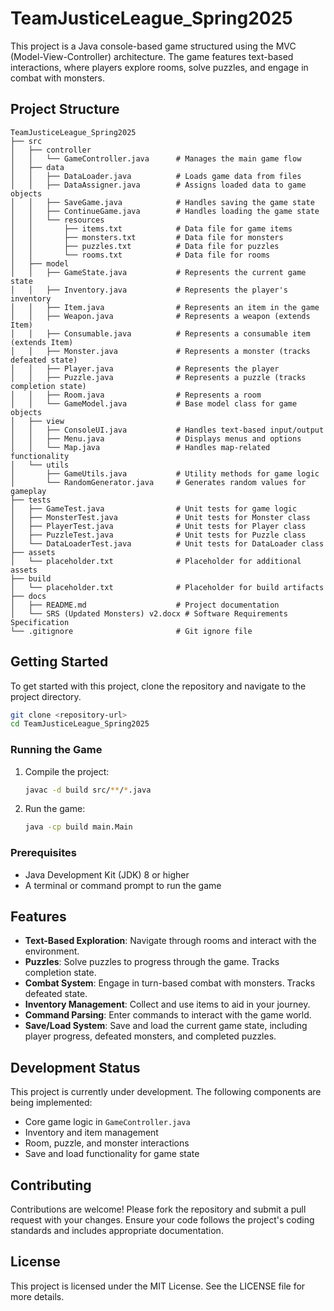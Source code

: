 # TeamJusticeLeague_Spring2025

This project is a Java console-based game structured using the MVC (Model-View-Controller) architecture. The game features text-based interactions, where players explore rooms, solve puzzles, and engage in combat with monsters.

## Project Structure

```
TeamJusticeLeague_Spring2025
├── src
│   ├── controller
│   │   └── GameController.java      # Manages the main game flow
│   ├── data
│   │   ├── DataLoader.java          # Loads game data from files
│   │   ├── DataAssigner.java        # Assigns loaded data to game objects
│   │   ├── SaveGame.java            # Handles saving the game state
│   │   ├── ContinueGame.java        # Handles loading the game state
│   │   └── resources
│   │       ├── items.txt            # Data file for game items
│   │       ├── monsters.txt         # Data file for monsters
│   │       ├── puzzles.txt          # Data file for puzzles
│   │       └── rooms.txt            # Data file for rooms
│   ├── model
│   │   ├── GameState.java           # Represents the current game state
│   │   ├── Inventory.java           # Represents the player's inventory
│   │   ├── Item.java                # Represents an item in the game
│   │   ├── Weapon.java              # Represents a weapon (extends Item)
│   │   ├── Consumable.java          # Represents a consumable item (extends Item)
│   │   ├── Monster.java             # Represents a monster (tracks defeated state)
│   │   ├── Player.java              # Represents the player
│   │   ├── Puzzle.java              # Represents a puzzle (tracks completion state)
│   │   ├── Room.java                # Represents a room
│   │   └── GameModel.java           # Base model class for game objects
│   ├── view
│   │   ├── ConsoleUI.java           # Handles text-based input/output
│   │   ├── Menu.java                # Displays menus and options
│   │   └── Map.java                 # Handles map-related functionality
│   └── utils
│       ├── GameUtils.java           # Utility methods for game logic
│       └── RandomGenerator.java     # Generates random values for gameplay
├── tests
│   ├── GameTest.java                # Unit tests for game logic
│   ├── MonsterTest.java             # Unit tests for Monster class
│   ├── PlayerTest.java              # Unit tests for Player class
│   ├── PuzzleTest.java              # Unit tests for Puzzle class
│   └── DataLoaderTest.java          # Unit tests for DataLoader class
├── assets
│   └── placeholder.txt              # Placeholder for additional assets
├── build
│   └── placeholder.txt              # Placeholder for build artifacts
├── docs
│   ├── README.md                    # Project documentation
│   └── SRS (Updated Monsters) v2.docx # Software Requirements Specification
└── .gitignore                       # Git ignore file
```

## Getting Started

To get started with this project, clone the repository and navigate to the project directory.

```bash
git clone <repository-url>
cd TeamJusticeLeague_Spring2025
```

### Running the Game

1. Compile the project:
   ```bash
   javac -d build src/**/*.java
   ```

2. Run the game:
   ```bash
   java -cp build main.Main
   ```

### Prerequisites

- Java Development Kit (JDK) 8 or higher
- A terminal or command prompt to run the game

## Features

- **Text-Based Exploration**: Navigate through rooms and interact with the environment.
- **Puzzles**: Solve puzzles to progress through the game. Tracks completion state.
- **Combat System**: Engage in turn-based combat with monsters. Tracks defeated state.
- **Inventory Management**: Collect and use items to aid in your journey.
- **Command Parsing**: Enter commands to interact with the game world.
- **Save/Load System**: Save and load the current game state, including player progress, defeated monsters, and completed puzzles.

## Development Status

This project is currently under development. The following components are being implemented:
- Core game logic in `GameController.java`
- Inventory and item management
- Room, puzzle, and monster interactions
- Save and load functionality for game state

## Contributing

Contributions are welcome! Please fork the repository and submit a pull request with your changes. Ensure your code follows the project's coding standards and includes appropriate documentation.

## License

This project is licensed under the MIT License. See the LICENSE file for more details.
